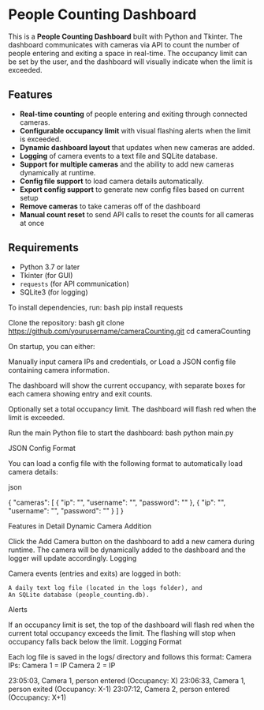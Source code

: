 # People Counting Dashboard

This is a **People Counting Dashboard** built with Python and Tkinter. The dashboard communicates with cameras via API to count the number of people entering and exiting a space in real-time. The occupancy limit can be set by the user, and the dashboard will visually indicate when the limit is exceeded.

## Features

- **Real-time counting** of people entering and exiting through connected cameras.
- **Configurable occupancy limit** with visual flashing alerts when the limit is exceeded.
- **Dynamic dashboard layout** that updates when new cameras are added.
- **Logging** of camera events to a text file and SQLite database.
- **Support for multiple cameras** and the ability to add new cameras dynamically at runtime.
- **Config file support** to load camera details automatically.
- **Export config support** to generate new config files based on current setup
- **Remove cameras** to take cameras off of the dashboard
- **Manual count reset** to send API calls to reset the counts for all cameras at once

## Requirements

- Python 3.7 or later
- Tkinter (for GUI)
- `requests` (for API communication)
- SQLite3 (for logging)

To install dependencies, run:
bash
pip install requests

Clone the repository:
bash
git clone https://github.com/yourusername/cameraCounting.git
cd cameraCounting

On startup, you can either:

Manually input camera IPs and credentials, or
Load a JSON config file containing camera information.

The dashboard will show the current occupancy, with separate boxes for each camera showing entry and exit counts.

Optionally set a total occupancy limit. The dashboard will flash red when the limit is exceeded.

Run the main Python file to start the dashboard:
bash
python main.py

JSON Config Format

You can load a config file with the following format to automatically load camera details:

json

{
"cameras": [
{
"ip": "<ip>",
"username": "<user>",
"password": "<pass>"
},
{
"ip": "<ip>",
"username": "<user>",
"password": "<pass>"
}
]
}

Features in Detail
Dynamic Camera Addition

Click the Add Camera button on the dashboard to add a new camera during runtime. The camera will be dynamically added to the dashboard and the logger will update accordingly.
Logging

Camera events (entries and exits) are logged in both:

    A daily text log file (located in the logs folder), and
    An SQLite database (people_counting.db).

Alerts

If an occupancy limit is set, the top of the dashboard will flash red when the current total occupancy exceeds the limit. The flashing will stop when occupancy falls back below the limit.
Logging Format

Each log file is saved in the logs/ directory and follows this format:
Camera IPs:
Camera 1 = IP
Camera 2 = IP

23:05:03, Camera 1, person entered (Occupancy: X)
23:06:33, Camera 1, person exited (Occupancy: X-1)
23:07:12, Camera 2, person entered (Occupancy: X+1)

